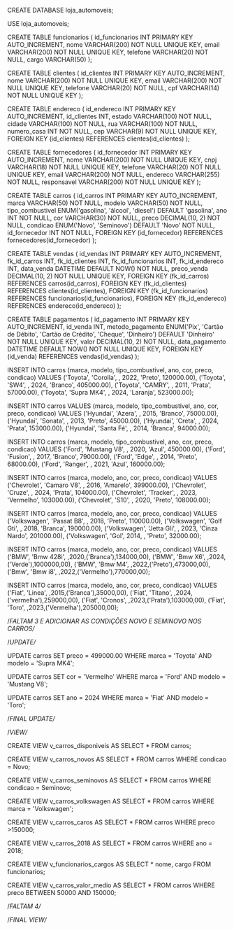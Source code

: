 CREATE DATABASE loja_automoveis;

USE loja_automoveis;

CREATE TABLE funcionarios (
id_funcionarios INT PRIMARY KEY AUTO_INCREMENT,
nome VARCHAR(200) NOT NULL UNIQUE KEY,
email VARCHAR(200) NOT NULL UNIQUE KEY,
telefone VARCHAR(20) NOT NULL,
cargo VARCHAR(50)
);

CREATE TABLE clientes (
id_clientes INT PRIMARY KEY AUTO_INCREMENT,
nome VARCHAR(200) NOT NULL UNIQUE KEY,
email VARCHAR(200) NOT NULL UNIQUE KEY,
telefone VARCHAR(20) NOT NULL,
cpf VARCHAR(14) NOT NULL UNIQUE KEY
);

CREATE TABLE endereco (
id_endereco INT PRIMARY KEY AUTO_INCREMENT,
id_clientes INT,
estado VARCHAR(100)  NOT NULL,
cidade VARCHAR(100)  NOT NULL,
rua VARCHAR(100)  NOT NULL,
numero_casa INT  NOT NULL,
cep VARCHAR(9) NOT NULL UNIQUE KEY,
FOREIGN KEY (id_clientes) REFERENCES clientes(id_clientes)
);

CREATE TABLE fornecedores (
id_fornecedor INT PRIMARY KEY AUTO_INCREMENT,
nome VARCHAR(200) NOT NULL UNIQUE KEY,
cnpj VARCHAR(18) NOT NULL UNIQUE KEY,
telefone VARCHAR(20) NOT NULL UNIQUE KEY,
email VARCHAR(200) NOT NULL,
endereco VARCHAR(255)  NOT NULL,
responsavel VARCHAR(200)  NOT NULL UNIQUE KEY
);

CREATE TABLE carros (
id_carros INT PRIMARY KEY AUTO_INCREMENT,
marca VARCHAR(50)  NOT NULL,
modelo VARCHAR(50)  NOT NULL,
tipo_combustivel ENUM('gasolina', 'álcool', 'diesel') DEFAULT 'gasolina',
ano INT  NOT NULL,
cor VARCHAR(30)  NOT NULL,
preco DECIMAL(10, 2)  NOT NULL,
condicao ENUM('Novo', 'Seminovo') DEFAULT 'Novo' NOT NULL,
id_fornecedor INT NOT NULL,
FOREIGN KEY (id_fornecedor) REFERENCES fornecedores(id_fornecedor)
);

CREATE TABLE vendas (
id_vendas INT PRIMARY KEY AUTO_INCREMENT,
fk_id_carros INT,
fk_id_clientes INT,
fk_id_funcionarios INT,
fk_id_endereco INT,
data_venda DATETIME DEFAULT NOW() NOT NULL,
preco_venda DECIMAL(10, 2)  NOT NULL UNIQUE KEY,
FOREIGN KEY (fk_id_carros) REFERENCES carros(id_carros),
FOREIGN KEY (fk_id_clientes) REFERENCES clientes(id_clientes),
FOREIGN KEY (fk_id_funcionarios) REFERENCES funcionarios(id_funcionarios),
FOREIGN KEY (fk_id_endereco) REFERENCES endereco(id_endereco)
);

CREATE TABLE pagamentos (
id_pagamento INT PRIMARY KEY AUTO_INCREMENT,
id_venda INT,
metodo_pagamento ENUM('Pix', 'Cartão de Débito', 'Cartão de Crédito', 'Cheque', 'Dinheiro') DEFAULT 'Dinheiro' NOT NULL UNIQUE KEY,
valor DECIMAL(10, 2) NOT NULL,
data_pagamento DATETIME DEFAULT NOW() NOT NULL UNIQUE KEY,
FOREIGN KEY (id_venda) REFERENCES vendas(id_vendas)
);

INSERT INTO carros (marca, modelo, tipo_combustivel, ano, cor, preco, condicao) VALUES
('Toyota', 'Corolla', , 2022, 'Preto', 120000.00),
('Toyota', 'SW4', , 2024, 'Branco', 405000.00),
('Toyota', 'CAMRY', , 2011, 'Prata', 57000.00),
('Toyota', 'Supra MK4', , 2024, 'Laranja', 523000.00);

INSERT INTO carros VALUES (marca, modelo, tipo_combustivel, ano, cor, preco, condicao) VALUES
('Hyundai', 'Azera', , 2015, 'Branco', 75000.00),
('Hyundai', 'Sonata', , 2013, 'Preto', 45000.00),
('Hyundai', 'Creta', , 2024, 'Prata', 153000.00),
('Hyundai', 'Santa Fé', , 2014, 'Branca', 94000.00);

INSERT INTO carros (marca, modelo, tipo_combustivel, ano, cor, preco, condicao) VALUES
('Ford', 'Mustang V8', , 2020, 'Azul', 450000.00),
('Ford', 'Fusion', , 2017, 'Branco', 79000.00),
('Ford', 'Edge', , 2014, 'Preto', 68000.00),
('Ford', 'Ranger', , 2021, 'Azul', 160000.00);

INSERT INTO carros (marca, modelo, ano, cor, preco, condicao) VALUES
('Chevrolet', 'Camaro V8', , 2016, 'Amarelo', 399000.00),
('Chevrolet', 'Cruze', , 2024, 'Prata', 104000.00),
('Chevrolet', 'Tracker', , 2023, 'Vermelho', 103000.00),
('Chevrolet', 'S10', , 2020, 'Preto', 108000.00);

INSERT INTO carros (marca, modelo, ano, cor, preco, condicao) VALUES
('Volkswagen', 'Passat B8', , 2018, 'Preto', 110000.00),
('Volkswagen', 'Golf Gti', , 2018, 'Branca', 190000.00),
('Volkswagen', 'Jetta Gli', , 2023, 'Cinza Nardo', 201000.00),
('Volkswagen', 'Gol', 2014, , 'Preto', 32000.00);

INSERT INTO carros (marca, modelo, ano, cor, preco, condicao) VALUES
('BMW', 'Bmw 428i', ,2020,('Branca'),134000,00),
('BMW', 'Bmw X6', ,2024,('Verde'),1000000,00),
('BMW', 'Bmw M4', ,2022,('Preto'),473000,00),
('Bmw', 'Bmw i8', ,2022,('Vermelho'),770000,00);

INSERT INTO carros (marca, modelo, ano, cor, preco, condicao) VALUES
('Fiat', 'Linea', ,2015,('Branca'),35000,00),
('Fiat', 'Titano', ,2024,('vermelha'),259000,00),
('Fiat', 'Cronos', ,2023,('Prata'),103000,00),
('Fiat', 'Toro', ,2023,('Vermelha'),205000,00);

/*FALTAM 3 E ADICIONAR AS CONDIÇÕES NOVO E SEMINOVO NOS CARROS/*

/*UPDATE/*

UPDATE carros
SET preco = 499000.00
WHERE marca = 'Toyota' AND modelo = 'Supra MK4';

UPDATE carros
SET cor = 'Vermelho'
WHERE marca = 'Ford' AND modelo = 'Mustang V8';

UPDATE carros
SET ano = 2024
WHERE marca = 'Fiat' AND modelo = 'Toro';

/*FINAL UPDATE/*

/*VIEW/*

CREATE VIEW v_carros_disponiveis AS
SELECT * FROM carros;

CREATE VIEW v_carros_novos AS
SELECT * FROM carros
WHERE condicao = Novo;

CREATE VIEW v_carros_seminovos AS
SELECT * FROM carros
WHERE condicao = Seminovo;

CREATE VIEW v_carros_volkswagen AS
SELECT * FROM carros
WHERE marca = 'Volkswagen';

CREATE VIEW v_carros_caros AS
SELECT * FROM carros
WHERE preco >150000;

CREATE VIEW v_carros_2018 AS
SELECT * FROM carros
WHERE ano = 2018;

CREATE VIEW v_funcionarios_cargos AS
SELECT * nome, cargo FROM funcionarios;

CREATE VIEW v_carros_valor_medio AS
SELECT * FROM carros 
WHERE preco BETWEEN 50000 AND 150000;

/*FALTAM 4/*

/*FINAL VIEW/*

